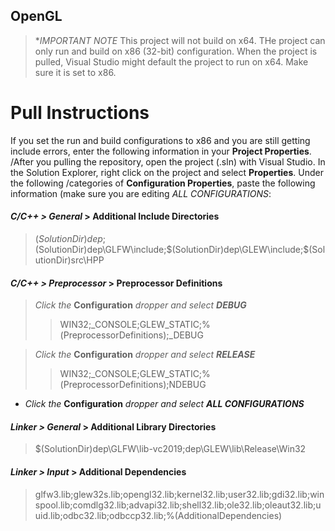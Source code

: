 ## OpenGL

> **IMPORTANT NOTE*
> This project will not build on x64. THe project can only run and build on x86 (32-bit) configuration. When the project is pulled, Visual Studio might default the project to run on x64. Make sure it is set to x86.

# Pull Instructions

If you set the run and build configurations to x86 and you are still getting include errors, enter the following information in your **Project Properties**.
/After you pulling the repository, open the project (.sln) with Visual Studio. In the Solution Explorer, right click on the project and select **Properties**. Under the following /categories of **Configuration Properties**, paste the following information (make sure you are editing *ALL CONFIGURATIONS*:

#### *C/C++ > General* > **Additional Include Directories**
> $(SolutionDir)dep;$(SolutionDir)dep\GLFW\include;$(SolutionDir)dep\GLEW\include;$(SolutionDir)src\HPP

#### *C/C++ > Preprocessor* > **Preprocessor Definitions**
> *Click the* **Configuration** *dropper and select **DEBUG***
>> WIN32;\_CONSOLE;GLEW\_STATIC;%(PreprocessorDefinitions);\_DEBUG <br>

> *Click the* **Configuration** *dropper and select **RELEASE***
>> WIN32;\_CONSOLE;GLEW\_STATIC;%(PreprocessorDefinitions);NDEBUG <br>
- *Click the* **Configuration** *dropper and select **ALL CONFIGURATIONS***

#### *Linker > General* > **Additional Library Directories**
> $(SolutionDir)dep\GLFW\lib-vc2019;dep\GLEW\lib\Release\Win32

#### *Linker > Input* > **Additional Dependencies**
> glfw3.lib;glew32s.lib;opengl32.lib;kernel32.lib;user32.lib;gdi32.lib;winspool.lib;comdlg32.lib;advapi32.lib;shell32.lib;ole32.lib;oleaut32.lib;uuid.lib;odbc32.lib;odbccp32.lib;%(AdditionalDependencies)
